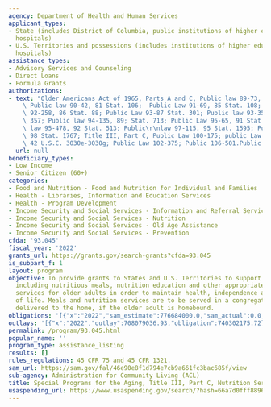```yaml
---
agency: Department of Health and Human Services
applicant_types:
- State (includes District of Columbia, public institutions of higher education and
  hospitals)
- U.S. Territories and possessions (includes institutions of higher education and
  hospitals)
assistance_types:
- Advisory Services and Counseling
- Direct Loans
- Formula Grants
authorizations:
- text: "Older Americans Act of 1965, Parts A and C, Public law 89-73, as amended;\
    \ Public law 90-42, 81 Stat. 106;  Public Law 91-69, 85 Stat. 108; Public Law\
    \ 92-258, 86 Stat. 88; Public Law 93-87 Stat. 301; Public law 93-351, 88\r\nStat.\
    \ 357; Public law 94-135, 89; Stat. 713; Public Law 95-65, 91 Stat. 269; Public\
    \ law 95-478, 92 Stat. 513; Public\r\nlaw 97-115, 95 Stat. 1595; Public Law 98-459,\
    \ 98 Stat. 1767; Title III, Part C, Public Law 100-175; public Law 100-\r\n628;\
    \ 42 U.S.C. 3030e-3030g; Public Law 102-375; Public 106-501.Public Law 114-144."
  url: null
beneficiary_types:
- Low Income
- Senior Citizen (60+)
categories:
- Food and Nutrition - Food and Nutrition for Individual and Families
- Health - Libraries, Information and Education Services
- Health - Program Development
- Income Security and Social Services - Information and Referral Services
- Income Security and Social Services - Nutrition
- Income Security and Social Services - Old Age Assistance
- Income Security and Social Services - Prevention
cfda: '93.045'
fiscal_year: '2022'
grants_url: https://grants.gov/search-grants?cfda=93.045
is_subpart_f: 1
layout: program
objective: To provide grants to States and U.S. Territories to support nutrition services
  including nutritious meals, nutrition education and other appropriate nutrition
  services for older adults in order to maintain health, independence and quality
  of life. Meals and nutrition services are to be served in a congregate setting or
  delivered to the home, if the older adult is homebound.
obligations: '[{"x":"2022","sam_estimate":776684000.0,"sam_actual":0.0,"usa_spending_actual":743051180.08},{"x":"2023","sam_estimate":0.0,"sam_actual":0.0,"usa_spending_actual":817048395.59},{"x":"2024","sam_estimate":0.0,"sam_actual":0.0,"usa_spending_actual":858670394.01}]'
outlays: '[{"x":"2022","outlay":708079036.93,"obligation":740302175.72},{"x":"2023","outlay":640405981.87,"obligation":822095614.89},{"x":"2024","outlay":267700142.03,"obligation":878433197.4}]'
permalink: /program/93.045.html
popular_name: ''
program_type: assistance_listing
results: []
rules_regulations: 45 CFR 75 and 45 CFR 1321.
sam_url: https://sam.gov/fal/46e90e8f1d794e7cb9a661fc3bac685f/view
sub-agency: Administration for Community Living (ACL)
title: Special Programs for the Aging, Title III, Part C, Nutrition Services
usaspending_url: https://www.usaspending.gov/search/?hash=66a7d0fff8896ea937029b17f7d4d851
---
```

